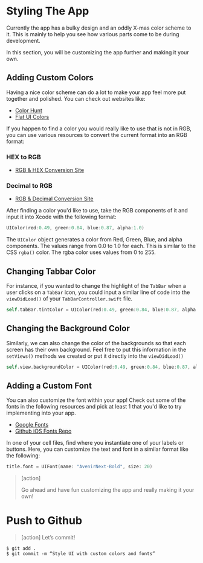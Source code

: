 # Styling The App

Currently the app has a bulky design and an oddly X-mas color scheme to it. This is mainly to help you see how various parts come to be during development.

In this section, you will be customizing the app further and making it your own.

## Adding Custom Colors
Having a nice color scheme can do a lot to make your app feel more put together and polished. You can check out websites like:

- [Color Hunt](https://colorhunt.co/)
- [Flat UI Colors](https://flatuicolors.com/)

If you happen to find a color you would really like to use that is not in RGB, you can use various resources to convert the current format into an RGB format:

### HEX to RGB
- [RGB & HEX Conversion Site](https://www.rgbtohex.net/hextorgb/)

### Decimal to RGB
- [RGB & Decimal Conversion Site](https://convertingcolors.com/decimal-color-14277081.html)


After finding a color you'd like to use, take the RGB components of it and input it into Xcode with the following format:

```swift
UIColor(red:0.49, green:0.84, blue:0.87, alpha:1.0)
```

The `UIColor` object generates a color from Red, Green, Blue, and alpha components. The values range from 0.0 to 1.0 for each. This is similar to the CSS `rgba()` color. The rgba color uses values from 0 to 255. 

## Changing Tabbar Color
For instance, if you wanted to change the highlight of the `TabBar` when a user clicks on a `TabBar` icon, you could input a similar line of code into the `viewDidLoad()` of your `TabBarController.swift` file.

```swift
self.tabBar.tintColor = UIColor(red:0.49, green:0.84, blue:0.87, alpha:1.0)
```

## Changing the Background Color
Similarly, we can also change the color of the backgrounds so that each screen has their own background. Feel free to put this information in the `setViews()` methods we created or put it directly into the `viewDidLoad()`

```swift
self.view.backgroundColor = UIColor(red:0.49, green:0.84, blue:0.87, alpha:1.0)
```

## Adding a Custom Font
You can also customize the font within your app! Check out some of the fonts in the following resources and pick at least 1 that you'd like to try implementing into your app.

- [Google Fonts](https://fonts.google.com/)
- [Github iOS Fonts Repo](https://github.com/lionhylra/iOS-UIFont-Names)

In one of your cell files, find where you instantiate one of your labels or buttons. Here, you can customize the text and font in a similar format like the following:

```swift
title.font = UIFont(name: "AvenirNext-Bold", size: 20)
```

> [action]
>
> Go ahead and have fun customizing the app and really making it your own!

<!-- # Feedback and Review - 2 minutes

**We promise this won't take longer than 2 minutes!**

Please take a moment to rate your understanding of the learning outcomes from this tutorial, and how we can improve it via our [tutorial feedback form](https://forms.gle/ajxuqPxeEnW8gNX77)

This allows us to get feedback on how well the students are grasping the learning outcomes, and tells us where we can improve the tutorial experience. -->

# Push to Github

>[action]
> Let’s commit!
>
```
$ git add .
$ git commit -m “Style UI with custom colors and fonts”
```
